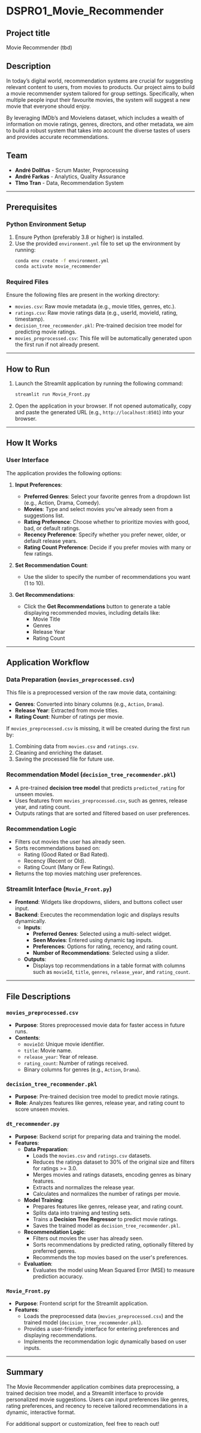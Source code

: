 # DSPRO1_Movie_Recommender

## Project title

Movie Recommender (tbd)

## Description

In today’s digital world, recommendation systems are crucial for suggesting relevant content to users, from movies to products. Our project aims to build a movie recommender system tailored for group settings. Specifically, when multiple people input their favourite movies, the system will suggest a new movie that everyone should enjoy.

By leveraging IMDb’s and Movielens dataset, which includes a wealth of information on movie ratings, genres, directors, and other metadata, we aim to build a robust system that takes into account the diverse tastes of users and provides accurate recommendations.

## Team

- **André Dollfus** - Scrum Master, Preprocessing
- **André Farkas** - Analytics, Quality Assurance
- **TImo Tran** - Data, Recommendation System

---

## Prerequisites

### Python Environment Setup
1. Ensure Python (preferably 3.8 or higher) is installed.
2. Use the provided `environment.yml` file to set up the environment by running:
   ```bash
   conda env create -f environment.yml
   conda activate movie_recommender
   ```

### Required Files
Ensure the following files are present in the working directory:
- `movies.csv`: Raw movie metadata (e.g., movie titles, genres, etc.).
- `ratings.csv`: Raw movie ratings data (e.g., userId, movieId, rating, timestamp).
- `decision_tree_recommender.pkl`: Pre-trained decision tree model for predicting movie ratings.
- `movies_preprocessed.csv`: This file will be automatically generated upon the first run if not already present.

---

## How to Run

1. Launch the Streamlit application by running the following command:
   ```bash
   streamlit run Movie_Front.py
   ```
2. Open the application in your browser. If not opened automatically, copy and paste the generated URL (e.g., `http://localhost:8501`) into your browser.

---

## How It Works

### User Interface
The application provides the following options:
1. **Input Preferences**:
   - **Preferred Genres**: Select your favorite genres from a dropdown list (e.g., Action, Drama, Comedy).
   - **Movies**: Type and select movies you've already seen from a suggestions list.
   - **Rating Preference**: Choose whether to prioritize movies with good, bad, or default ratings.
   - **Recency Preference**: Specify whether you prefer newer, older, or default release years.
   - **Rating Count Preference**: Decide if you prefer movies with many or few ratings.

2. **Set Recommendation Count**:
   - Use the slider to specify the number of recommendations you want (1 to 10).

3. **Get Recommendations**:
   - Click the **Get Recommendations** button to generate a table displaying recommended movies, including details like:
     - Movie Title
     - Genres
     - Release Year
     - Rating Count

---

## Application Workflow

### Data Preparation (`movies_preprocessed.csv`)
This file is a preprocessed version of the raw movie data, containing:
- **Genres**: Converted into binary columns (e.g., `Action`, `Drama`).
- **Release Year**: Extracted from movie titles.
- **Rating Count**: Number of ratings per movie.

If `movies_preprocessed.csv` is missing, it will be created during the first run by:
1. Combining data from `movies.csv` and `ratings.csv`.
2. Cleaning and enriching the dataset.
3. Saving the processed file for future use.

### Recommendation Model (`decision_tree_recommender.pkl`)
- A pre-trained **decision tree model** that predicts `predicted_rating` for unseen movies.
- Uses features from `movies_preprocessed.csv`, such as genres, release year, and rating count.
- Outputs ratings that are sorted and filtered based on user preferences.

### Recommendation Logic
- Filters out movies the user has already seen.
- Sorts recommendations based on:
  - Rating (Good Rated or Bad Rated).
  - Recency (Recent or Old).
  - Rating Count (Many or Few Ratings).
- Returns the top movies matching user preferences.

### Streamlit Interface (`Movie_Front.py`)
- **Frontend**: Widgets like dropdowns, sliders, and buttons collect user input.
- **Backend**: Executes the recommendation logic and displays results dynamically.
  - **Inputs**:
    - **Preferred Genres**: Selected using a multi-select widget.
    - **Seen Movies**: Entered using dynamic tag inputs.
    - **Preferences**: Options for rating, recency, and rating count.
    - **Number of Recommendations**: Selected using a slider.
  - **Outputs**:
    - Displays top recommendations in a table format with columns such as `movieId`, `title`, `genres`, `release_year`, and `rating_count`.

---

## File Descriptions

### `movies_preprocessed.csv`
- **Purpose**: Stores preprocessed movie data for faster access in future runs.
- **Contents**:
  - `movieId`: Unique movie identifier.
  - `title`: Movie name.
  - `release_year`: Year of release.
  - `rating_count`: Number of ratings received.
  - Binary columns for genres (e.g., `Action`, `Drama`).

### `decision_tree_recommender.pkl`
- **Purpose**: Pre-trained decision tree model to predict movie ratings.
- **Role**: Analyzes features like genres, release year, and rating count to score unseen movies.

### `dt_recommender.py`
- **Purpose**: Backend script for preparing data and training the model.
- **Features**:
  - **Data Preparation**:
    - Loads the `movies.csv` and `ratings.csv` datasets.
    - Reduces the ratings dataset to 30% of the original size and filters for ratings >= 3.0.
    - Merges movies and ratings datasets, encoding genres as binary features.
    - Extracts and normalizes the release year.
    - Calculates and normalizes the number of ratings per movie.
  - **Model Training**:
    - Prepares features like genres, release year, and rating count.
    - Splits data into training and testing sets.
    - Trains a **Decision Tree Regressor** to predict movie ratings.
    - Saves the trained model as `decision_tree_recommender.pkl`.
  - **Recommendation Logic**:
    - Filters out movies the user has already seen.
    - Sorts recommendations by predicted rating, optionally filtered by preferred genres.
    - Recommends the top movies based on the user's preferences.
  - **Evaluation**:
    - Evaluates the model using Mean Squared Error (MSE) to measure prediction accuracy.

### `Movie_Front.py`
- **Purpose**: Frontend script for the Streamlit application.
- **Features**:
  - Loads the preprocessed data (`movies_preprocessed.csv`) and the trained model (`decision_tree_recommender.pkl`).
  - Provides a user-friendly interface for entering preferences and displaying recommendations.
  - Implements the recommendation logic dynamically based on user inputs.

---

## Summary

The Movie Recommender application combines data preprocessing, a trained decision tree model, and a Streamlit interface to provide personalized movie suggestions. Users can input preferences like genres, rating preferences, and recency to receive tailored recommendations in a dynamic, interactive format.

For additional support or customization, feel free to reach out!

